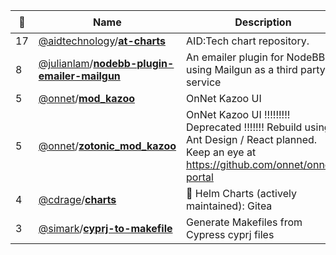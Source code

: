 |:star2: | Name | Description | 🌍|
|---|---|---|---|
|17|[@aidtechnology](https://github.com/aidtechnology)/[**at-charts**](https://github.com/aidtechnology/at-charts)|AID:Tech chart repository.||
|8|[@julianlam](https://github.com/julianlam)/[**nodebb-plugin-emailer-mailgun**](https://github.com/julianlam/nodebb-plugin-emailer-mailgun)|An emailer plugin for NodeBB using Mailgun as a third party service||
|5|[@onnet](https://github.com/onnet)/[**mod_kazoo**](https://github.com/onnet/mod_kazoo)|OnNet Kazoo UI|[:arrow_upper_right:](https://okui.info)|
|5|[@onnet](https://github.com/onnet)/[**zotonic_mod_kazoo**](https://github.com/onnet/zotonic_mod_kazoo)|OnNet Kazoo UI   !!!!!!!!!  Deprecated !!!!!!! Rebuild using Ant Design / React planned. Keep an eye at https://github.com/onnet/onnet-portal||
|4|[@cdrage](https://github.com/cdrage)/[**charts**](https://github.com/cdrage/charts)|🚀 Helm Charts (actively maintained): Gitea|[:arrow_upper_right:](http://charts.charliedrage.com)|
|3|[@simark](https://github.com/simark)/[**cyprj-to-makefile**](https://github.com/simark/cyprj-to-makefile)|Generate Makefiles from Cypress cyprj files||

